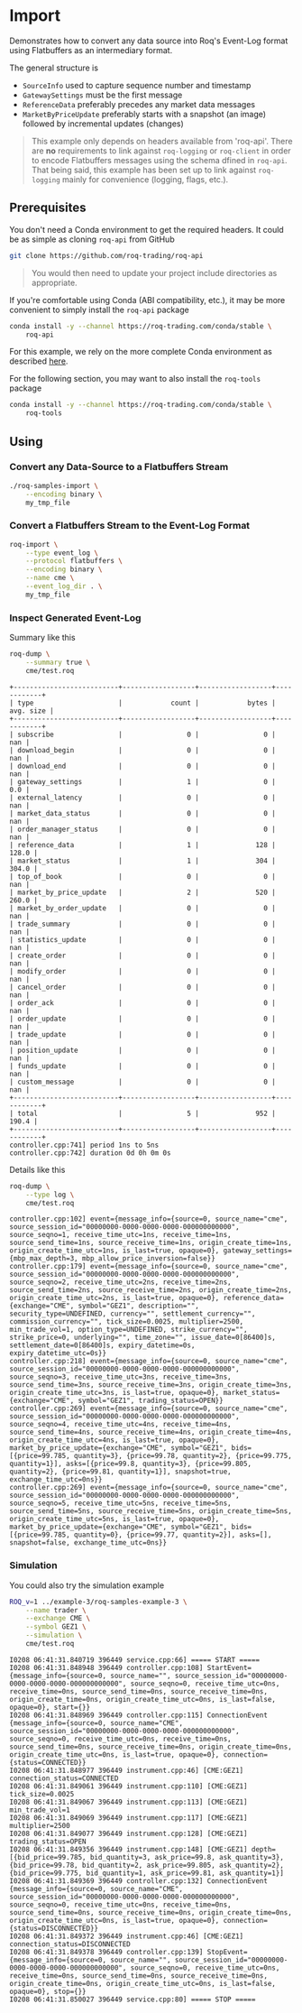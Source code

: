 # Import

Demonstrates how to convert any data source into Roq's Event-Log format using
Flatbuffers as an intermediary format.

The general structure is

* `SourceInfo` used to capture sequence number and timestamp
* `GatewaySettings` must be the first message
* `ReferenceData` preferably precedes any market data messages
* `MarketByPriceUpdate` preferably starts with a snapshot (an image)
  followed by incremental updates (changes)

> This example only depends on headers available from 'roq-api'.
> There are **no** requirements  to link against `roq-logging` or `roq-client`
> in order to encode Flatbuffers messages using the schema dfined in `roq-api`.
> That being said, this example has been set up to link against `roq-logging`
> mainly for convenience (logging, flags, etc.).


## Prerequisites

You don't need a Conda environment to get the required headers.
It could be as simple as cloning `roq-api` from GitHub

```bash
git clone https://github.com/roq-trading/roq-api
```

> You would then need to update your project include directories as appropriate.

If you're comfortable using Conda (ABI compatibility, etc.), it may be more
convenient to simply install the `roq-api` package

```bash
conda install -y --channel https://roq-trading.com/conda/stable \
    roq-api
```

For this example, we rely on the more complete Conda environment as described
 [here](../../../../README.md#prerequisites).

For the following section, you may want to also install the `roq-tools` package

```bash
conda install -y --channel https://roq-trading.com/conda/stable \
    roq-tools
```


## Using

### Convert any Data-Source to a Flatbuffers Stream

```bash
./roq-samples-import \
    --encoding binary \
    my_tmp_file
```

### Convert a Flatbuffers Stream to the Event-Log Format

```bash
roq-import \
    --type event_log \
    --protocol flatbuffers \
    --encoding binary \
    --name cme \
    --event_log_dir . \
    my_tmp_file
```

### Inspect Generated Event-Log

Summary like this

```bash
roq-dump \
    --summary true \
    cme/test.roq
```

```console
+--------------------------+------------------+------------------+------------+
| type                     |            count |            bytes |  avg. size |
+--------------------------+------------------+------------------+------------+
| subscribe                |                0 |                0 |        nan |
| download_begin           |                0 |                0 |        nan |
| download_end             |                0 |                0 |        nan |
| gateway_settings         |                1 |                0 |        0.0 |
| external_latency         |                0 |                0 |        nan |
| market_data_status       |                0 |                0 |        nan |
| order_manager_status     |                0 |                0 |        nan |
| reference_data           |                1 |              128 |      128.0 |
| market_status            |                1 |              304 |      304.0 |
| top_of_book              |                0 |                0 |        nan |
| market_by_price_update   |                2 |              520 |      260.0 |
| market_by_order_update   |                0 |                0 |        nan |
| trade_summary            |                0 |                0 |        nan |
| statistics_update        |                0 |                0 |        nan |
| create_order             |                0 |                0 |        nan |
| modify_order             |                0 |                0 |        nan |
| cancel_order             |                0 |                0 |        nan |
| order_ack                |                0 |                0 |        nan |
| order_update             |                0 |                0 |        nan |
| trade_update             |                0 |                0 |        nan |
| position_update          |                0 |                0 |        nan |
| funds_update             |                0 |                0 |        nan |
| custom_message           |                0 |                0 |        nan |
+--------------------------+------------------+------------------+------------+
| total                    |                5 |              952 |      190.4 |
+--------------------------+------------------+------------------+------------+
controller.cpp:741] period 1ns to 5ns
controller.cpp:742] duration 0d 0h 0m 0s
```

Details like this

```bash
roq-dump \
    --type log \
    cme/test.roq
```

```console
controller.cpp:102] event={message_info={source=0, source_name="cme", source_session_id="00000000-0000-0000-0000-000000000000", source_seqno=1, receive_time_utc=1ns, receive_time=1ns, source_send_time=1ns, source_receive_time=1ns, origin_create_time=1ns, origin_create_time_utc=1ns, is_last=true, opaque=0}, gateway_settings={mbp_max_depth=3, mbp_allow_price_inversion=false}}
controller.cpp:179] event={message_info={source=0, source_name="cme", source_session_id="00000000-0000-0000-0000-000000000000", source_seqno=2, receive_time_utc=2ns, receive_time=2ns, source_send_time=2ns, source_receive_time=2ns, origin_create_time=2ns, origin_create_time_utc=2ns, is_last=true, opaque=0}, reference_data={exchange="CME", symbol="GEZ1", description="", security_type=UNDEFINED, currency="", settlement_currency="", commission_currency="", tick_size=0.0025, multiplier=2500, min_trade_vol=1, option_type=UNDEFINED, strike_currency="", strike_price=0, underlying="", time_zone="", issue_date=0[86400]s, settlement_date=0[86400]s, expiry_datetime=0s, expiry_datetime_utc=0s}}
controller.cpp:218] event={message_info={source=0, source_name="cme", source_session_id="00000000-0000-0000-0000-000000000000", source_seqno=3, receive_time_utc=3ns, receive_time=3ns, source_send_time=3ns, source_receive_time=3ns, origin_create_time=3ns, origin_create_time_utc=3ns, is_last=true, opaque=0}, market_status={exchange="CME", symbol="GEZ1", trading_status=OPEN}}
controller.cpp:269] event={message_info={source=0, source_name="cme", source_session_id="00000000-0000-0000-0000-000000000000", source_seqno=4, receive_time_utc=4ns, receive_time=4ns, source_send_time=4ns, source_receive_time=4ns, origin_create_time=4ns, origin_create_time_utc=4ns, is_last=true, opaque=0}, market_by_price_update={exchange="CME", symbol="GEZ1", bids=[{price=99.785, quantity=3}, {price=99.78, quantity=2}, {price=99.775, quantity=1}], asks=[{price=99.8, quantity=3}, {price=99.805, quantity=2}, {price=99.81, quantity=1}], snapshot=true, exchange_time_utc=0ns}}
controller.cpp:269] event={message_info={source=0, source_name="cme", source_session_id="00000000-0000-0000-0000-000000000000", source_seqno=5, receive_time_utc=5ns, receive_time=5ns, source_send_time=5ns, source_receive_time=5ns, origin_create_time=5ns, origin_create_time_utc=5ns, is_last=true, opaque=0}, market_by_price_update={exchange="CME", symbol="GEZ1", bids=[{price=99.785, quantity=0}, {price=99.77, quantity=2}], asks=[], snapshot=false, exchange_time_utc=0ns}}
```

### Simulation

You could also try the simulation example

```bash
ROQ_v=1 ../example-3/roq-samples-example-3 \
    --name trader \
    --exchange CME \
    --symbol GEZ1 \
    --simulation \
    cme/test.roq
```

```console
I0208 06:41:31.840719 396449 service.cpp:66] ===== START =====
I0208 06:41:31.848948 396449 controller.cpp:108] StartEvent={message_info={source=0, source_name="", source_session_id="00000000-0000-0000-0000-000000000000", source_seqno=0, receive_time_utc=0ns, receive_time=0ns, source_send_time=0ns, source_receive_time=0ns, origin_create_time=0ns, origin_create_time_utc=0ns, is_last=false, opaque=0}, start={}}
I0208 06:41:31.848969 396449 controller.cpp:115] ConnectionEvent {message_info={source=0, source_name="CME", source_session_id="00000000-0000-0000-0000-000000000000", source_seqno=0, receive_time_utc=0ns, receive_time=0ns, source_send_time=0ns, source_receive_time=0ns, origin_create_time=0ns, origin_create_time_utc=0ns, is_last=true, opaque=0}, connection={status=CONNECTED}}
I0208 06:41:31.848977 396449 instrument.cpp:46] [CME:GEZ1] connection_status=CONNECTED
I0208 06:41:31.849061 396449 instrument.cpp:110] [CME:GEZ1] tick_size=0.0025
I0208 06:41:31.849067 396449 instrument.cpp:113] [CME:GEZ1] min_trade_vol=1
I0208 06:41:31.849069 396449 instrument.cpp:117] [CME:GEZ1] multiplier=2500
I0208 06:41:31.849077 396449 instrument.cpp:128] [CME:GEZ1] trading_status=OPEN
I0208 06:41:31.849356 396449 instrument.cpp:148] [CME:GEZ1] depth=[{bid_price=99.785, bid_quantity=3, ask_price=99.8, ask_quantity=3}, {bid_price=99.78, bid_quantity=2, ask_price=99.805, ask_quantity=2}, {bid_price=99.775, bid_quantity=1, ask_price=99.81, ask_quantity=1}]
I0208 06:41:31.849369 396449 controller.cpp:132] ConnectionEvent {message_info={source=0, source_name="CME", source_session_id="00000000-0000-0000-0000-000000000000", source_seqno=0, receive_time_utc=0ns, receive_time=0ns, source_send_time=0ns, source_receive_time=0ns, origin_create_time=0ns, origin_create_time_utc=0ns, is_last=true, opaque=0}, connection={status=DISCONNECTED}}
I0208 06:41:31.849372 396449 instrument.cpp:46] [CME:GEZ1] connection_status=DISCONNECTED
I0208 06:41:31.849378 396449 controller.cpp:139] StopEvent={message_info={source=0, source_name="", source_session_id="00000000-0000-0000-0000-000000000000", source_seqno=0, receive_time_utc=0ns, receive_time=0ns, source_send_time=0ns, source_receive_time=0ns, origin_create_time=0ns, origin_create_time_utc=0ns, is_last=false, opaque=0}, stop={}}
I0208 06:41:31.850027 396449 service.cpp:80] ===== STOP =====
```
